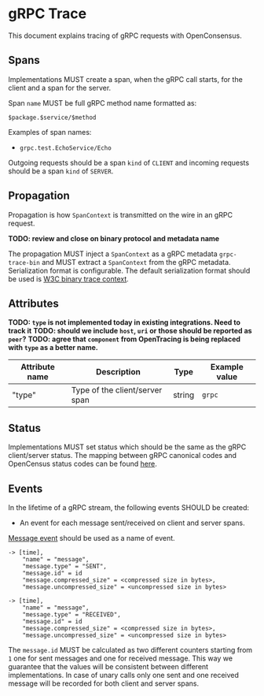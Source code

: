 # gRPC Trace

This document explains tracing of gRPC requests with OpenConsensus.

## Spans

Implementations MUST create a span, when the gRPC call starts, for the client
and a span for the server.

Span `name` MUST be full gRPC method name formatted as:

```
$package.$service/$method
```

Examples of span names:

- `grpc.test.EchoService/Echo`

Outgoing requests should be a span `kind` of `CLIENT` and incoming requests
should be a span `kind` of `SERVER`.

## Propagation

Propagation is how `SpanContext` is transmitted on the wire in an gRPC request.

**TODO: review and close on binary protocol and metadata name**

The propagation MUST inject a `SpanContext` as a gRPC metadata `grpc-trace-bin`
and MUST extract a `SpanContext` from the gRPC metadata. Serialization format is
configurable. The default serialization format should be used is [W3C binary
trace context](https://w3c.github.io/trace-context-binary/).

## Attributes


**TODO: `type` is not implemented today in existing integrations. Need to track it**
**TODO: should we include `host`, `uri` or those should be reported as `peer`?**
**TODO: agree that `component` from OpenTracing is being replaced with `type` as
a better name.**

| Attribute name            | Description                    | Type   |Example value              |
|---------------------------|--------------------------------|--------|---------------------------|
| "type"                    | Type of the client/server span | string | `grpc`                    |

## Status

Implementations MUST set status which should be the same as the gRPC
client/server status. The mapping between gRPC canonical codes and OpenCensus
status codes can be found
[here](https://github.com/grpc/grpc-go/blob/master/codes/codes.go).

## Events

In the lifetime of a gRPC stream, the following events SHOULD be created:

- An event for each message sent/received on client and server spans.

[Message
event](../../contrib/src/main/java/openconsensus/contrib/trace/MessageEvent.java)
should be used as a name of event.

```
-> [time], 
    "name" = "message",
    "message.type" = "SENT",
    "message.id" = id
    "message.compressed_size" = <compressed size in bytes>,
    "message.uncompressed_size" = <uncompressed size in bytes>
```

```
-> [time], 
    "name" = "message",
    "message.type" = "RECEIVED",
    "message.id" = id
    "message.compressed_size" = <compressed size in bytes>,
    "message.uncompressed_size" = <uncompressed size in bytes>
```

The `message.id` MUST be calculated as two different counters starting from `1`
one for sent messages and one for received message. This way we guarantee that
the values will be consistent between different implementations. In case of
unary calls only one sent and one received message will be recorded for both
client and server spans.